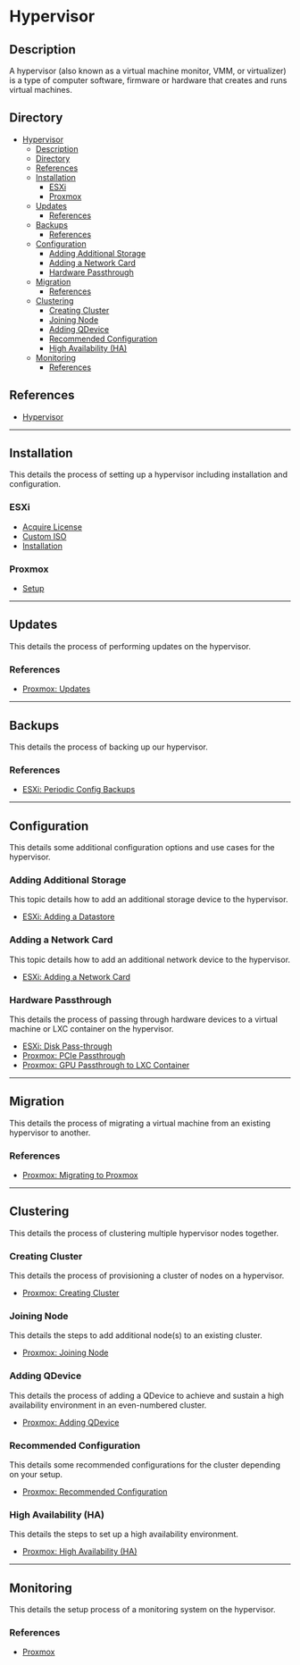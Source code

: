 # Hypervisor

## Description

A hypervisor (also known as a virtual machine monitor, VMM, or virtualizer) is a type of computer software, firmware or hardware that creates and runs virtual machines.

## Directory

- [Hypervisor](#hypervisor)
  - [Description](#description)
  - [Directory](#directory)
  - [References](#references)
  - [Installation](#installation)
    - [ESXi](#esxi)
    - [Proxmox](#proxmox)
  - [Updates](#updates)
    - [References](#references-1)
  - [Backups](#backups)
    - [References](#references-2)
  - [Configuration](#configuration)
    - [Adding Additional Storage](#adding-additional-storage)
    - [Adding a Network Card](#adding-a-network-card)
    - [Hardware Passthrough](#hardware-passthrough)
  - [Migration](#migration)
    - [References](#references-3)
  - [Clustering](#clustering)
    - [Creating Cluster](#creating-cluster)
    - [Joining Node](#joining-node)
    - [Adding QDevice](#adding-qdevice)
    - [Recommended Configuration](#recommended-configuration)
    - [High Availability (HA)](#high-availability-ha)
  - [Monitoring](#monitoring)
    - [References](#references-4)

## References

- [Hypervisor](https://en.wikipedia.org/wiki/Hypervisor)

---

## Installation

This details the process of setting up a hypervisor including installation and configuration.

### ESXi

- [Acquire License](../topics/esxi.md#acquire-license)
- [Custom ISO](../topics/esxi.md#custom-iso)
- [Installation](../topics/esxi.md#installation)

### Proxmox

- [Setup](../topics/proxmox.md#setup)

---

## Updates

This details the process of performing updates on the hypervisor.

### References

- [Proxmox: Updates](../topics/proxmox.md#updates)

---

## Backups

This details the process of backing up our hypervisor.

### References

- [ESXi: Periodic Config Backups](../topics/esxi.md#periodic-config-backups)

---

## Configuration

This details some additional configuration options and use cases for the hypervisor.

### Adding Additional Storage

This topic details how to add an additional storage device to the hypervisor.

- [ESXi: Adding a Datastore](../topics/esxi.md#adding-a-datastore)

### Adding a Network Card

This topic details how to add an additional network device to the hypervisor.

- [ESXi: Adding a Network Card](../topics/esxi.md#adding-a-network-card)

### Hardware Passthrough

This details the process of passing through hardware devices to a virtual machine or LXC container on the hypervisor.

- [ESXi: Disk Pass-through](../topics/esxi.md#disk-pass-through)
- [Proxmox: PCIe Passthrough](../topics/proxmox.md#pcie-passthrough)
- [Proxmox: GPU Passthrough to LXC Container](../topics/proxmox.md#gpu-passthrough-to-lxc-container)

---

## Migration

This details the process of migrating a virtual machine from an existing hypervisor to another.

### References

- [Proxmox: Migrating to Proxmox](../topics/proxmox.md#migrating-to-proxmox)

---

## Clustering

This details the process of clustering multiple hypervisor nodes together.

### Creating Cluster

This details the process of provisioning a cluster of nodes on a hypervisor.

- [Proxmox: Creating Cluster](../topics/proxmox.md#creating-cluster)

### Joining Node

This details the steps to add additional node(s) to an existing cluster.

- [Proxmox: Joining Node](../topics/proxmox.md#joining-node)

### Adding QDevice

This details the process of adding a QDevice to achieve and sustain a high availability environment in an even-numbered cluster.

- [Proxmox: Adding QDevice](../topics/proxmox.md#adding-qdevice)

### Recommended Configuration

This details some recommended configurations for the cluster depending on your setup.

- [Proxmox: Recommended Configuration](../topics/proxmox.md#recommended-configuration)

### High Availability (HA)

This details the steps to set up a high availability environment.

- [Proxmox: High Availability (HA)](../topics/proxmox.md#high-availability-ha)

---

## Monitoring

This details the setup process of a monitoring system on the hypervisor.

### References

- [Proxmox](../topics/proxmox.md#monitoring)
